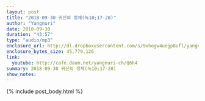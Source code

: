 ```yaml
---
layout: post
title: "2018-09-30 귀신의 정체(눅10;17-20)"
author: "Yangnuri"
date: 2018-09-30
duration: "43:57"
type: "audio/mp3"
enclosure_url: http://dl.dropboxusercontent.com/s/9xhogw4uegp8ufl/yangnurichurch180930.mp3
enclosure_bytes_size: 45,779,126
link:
  youtube: http://cafe.daum.net/yangnuri-ch/Q6h4
summary: 2018-09-30 귀신의 정체(눅10;17-20)
show_notes:
---
```


{% include post_body.html %}
